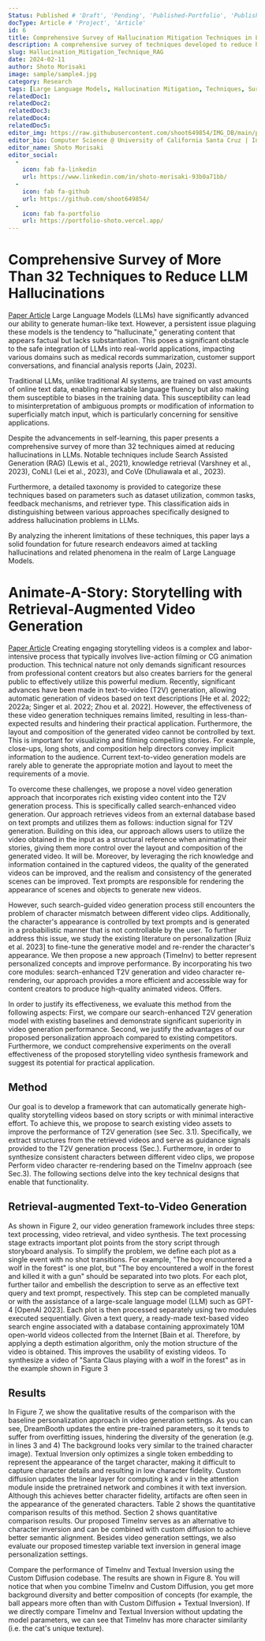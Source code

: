 ```yaml
---
Status: Published # 'Draft', 'Pending', 'Published-Portfolio', 'Published-Medium', 'Rewriting'
docType: Article # 'Project', 'Article'
id: 6
title: Comprehensive Survey of Hallucination Mitigation Techniques in Large Language Models
description: A comprehensive survey of techniques developed to reduce hallucinations in LLMs
slug: Hallucination_Mitigation_Technique_RAG
date: 2024-02-11
author: Shoto Morisaki
image: sample/sample4.jpg
category: Research
tags: [Large Language Models, Hallucination Mitigation, Techniques, Survey]
relatedDoc1: 
relatedDoc2: 
relatedDoc3: 
relatedDoc4: 
relatedDoc5: 
editor_img: https://raw.githubusercontent.com/shoot649854/IMG_DB/main/profile.webp
editor_bio: Computer Science @ University of California Santa Cruz | Intern @ LiNK
editor_name: Shoto Morisaki
editor_social:
  -
    icon: fab fa-linkedin
    url: https://www.linkedin.com/in/shoto-morisaki-93b0a71bb/
  -
    icon: fab fa-github
    url: https://github.com/shoot649854/
  -
    icon: fab fa-portfolio
    url: https://portfolio-shoto.vercel.app/
---
```











# Comprehensive Survey of More Than 32 Techniques to Reduce LLM Hallucinations
[Paper Article](https://arxiv.org/abs/2401.01313)
Large Language Models (LLMs) have significantly advanced our ability to generate human-like text. However, a persistent issue plaguing these models is the tendency to "hallucinate," generating content that appears factual but lacks substantiation. This poses a significant obstacle to the safe integration of LLMs into real-world applications, impacting various domains such as medical records summarization, customer support conversations, and financial analysis reports (Jain, 2023).

Traditional LLMs, unlike traditional AI systems, are trained on vast amounts of online text data, enabling remarkable language fluency but also making them susceptible to biases in the training data. This susceptibility can lead to misinterpretation of ambiguous prompts or modification of information to superficially match input, which is particularly concerning for sensitive applications.

Despite the advancements in self-learning, this paper presents a comprehensive survey of more than 32 techniques aimed at reducing hallucinations in LLMs. Notable techniques include Search Assisted Generation (RAG) (Lewis et al., 2021), knowledge retrieval (Varshney et al., 2023), CoNLI (Lei et al., 2023), and CoVe (Dhuliawala et al., 2023).

Furthermore, a detailed taxonomy is provided to categorize these techniques based on parameters such as dataset utilization, common tasks, feedback mechanisms, and retriever type. This classification aids in distinguishing between various approaches specifically designed to address hallucination problems in LLMs.

By analyzing the inherent limitations of these techniques, this paper lays a solid foundation for future research endeavors aimed at tackling hallucinations and related phenomena in the realm of Large Language Models.

# Animate-A-Story: Storytelling with Retrieval-Augmented Video Generation
[Paper Article](https://arxiv.org/abs/2307.06940)
Creating engaging storytelling videos is a complex and labor-intensive process that typically involves live-action filming or CG animation production. This technical nature not only demands significant resources from professional content creators but also creates barriers for the general public to effectively utilize this powerful medium. Recently, significant advances have been made in text-to-video (T2V) generation, allowing automatic generation of videos based on text descriptions \[He et al. 2022; 2022a; Singer et al. 2022; Zhou et al. 2022\]. However, the effectiveness of these video generation techniques remains limited, resulting in less-than-expected results and hindering their practical application. Furthermore, the layout and composition of the generated video cannot be controlled by text. This is important for visualizing and filming compelling stories. For example, close-ups, long shots, and composition help directors convey implicit information to the audience. Current text-to-video generation models are rarely able to generate the appropriate motion and layout to meet the requirements of a movie. 

To overcome these challenges, we propose a novel video generation approach that incorporates rich existing video content into the T2V generation process. This is specifically called search-enhanced video generation. Our approach retrieves videos from an external database based on text prompts and utilizes them as follows: induction signal for T2V generation. Building on this idea, our approach allows users to utilize the video obtained in the input as a structural reference when animating their stories, giving them more control over the layout and composition of the generated video. It will be. Moreover, by leveraging the rich knowledge and information contained in the captured videos, the quality of the generated videos can be improved, and the realism and consistency of the generated scenes can be improved. Text prompts are responsible for rendering the appearance of scenes and objects to generate new videos. 

However, such search-guided video generation process still encounters the problem of character mismatch between different video clips. Additionally, the character's appearance is controlled by text prompts and is generated in a probabilistic manner that is not controllable by the user. To further address this issue, we study the existing literature on personalization \[Ruiz et al. 2023\] to fine-tune the generative model and re-render the character's appearance. We then propose a new approach (TimeInv) to better represent personalized concepts and improve performance. By incorporating his two core modules: search-enhanced T2V generation and video character re-rendering, our approach provides a more efficient and accessible way for content creators to produce high-quality animated videos. Offers. 

In order to justify its effectiveness, we evaluate this method from the following aspects: First, we compare our search-enhanced T2V generation model with existing baselines and demonstrate significant superiority in video generation performance. Second, we justify the advantages of our proposed personalization approach compared to existing competitors. Furthermore, we conduct comprehensive experiments on the overall effectiveness of the proposed storytelling video synthesis framework and suggest its potential for practical application.

## Method

Our goal is to develop a framework that can automatically generate high-quality storytelling videos based on story scripts or with minimal interactive effort. To achieve this, we propose to search existing video assets to improve the performance of T2V generation (see Sec. 3.1). Specifically, we extract structures from the retrieved videos and serve as guidance signals provided to the T2V generation process (Sec.). Furthermore, in order to synthesize consistent characters between different video clips, we propose Perform video character re-rendering based on the TimeInv approach (see Sec.3). The following sections delve into the key technical designs that enable that functionality.

## Retrieval-augmented Text-to-Video Generation

As shown in Figure 2, our video generation framework includes three steps: text processing, video retrieval, and video synthesis. The text processing stage extracts important plot points from the story script through storyboard analysis. To simplify the problem, we define each plot as a single event with no shot transitions. For example, "The boy encountered a wolf in the forest" is one plot, but "The boy encountered a wolf in the forest and killed it with a gun" should be separated into two plots. For each plot, further tailor and embellish the description to serve as an effective text query and text prompt, respectively. This step can be completed manually or with the assistance of a large-scale language model (LLM) such as GPT-4 \[OpenAI 2023\]. Each plot is then processed separately using two modules executed sequentially. Given a text query, a ready-made text-based video search engine associated with a database containing approximately 10M open-world videos collected from the Internet \[Bain et al. Therefore, by applying a depth estimation algorithm, only the motion structure of the video is obtained. This improves the usability of existing videos. To synthesize a video of "Santa Claus playing with a wolf in the forest" as in the example shown in Figure 3

## Results

In Figure 7, we show the qualitative results of the comparison with the baseline personalization approach in video generation settings. As you can see, DreamBooth updates the entire pre-trained parameters, so it tends to suffer from overfitting issues, hindering the diversity of the generation (e.g. in lines 3 and 4) The background looks very similar to the trained character image). Textual Inversion only optimizes a single token embedding to represent the appearance of the target character, making it difficult to capture character details and resulting in low character fidelity. Custom diffusion updates the linear layer for computing k and v in the attention module inside the pretrained network and combines it with text inversion. Although this achieves better character fidelity, artifacts are often seen in the appearance of the generated characters. Table 2 shows the quantitative comparison results of this method. Section 2 shows quantitative comparison results. Our proposed TimeInv serves as an alternative to character inversion and can be combined with custom diffusion to achieve better semantic alignment. Besides video generation settings, we also evaluate our proposed timestep variable text inversion in general image personalization settings.

Compare the performance of TimeInv and Textual Inversion using the Custom Diffusion codebase. The results are shown in Figure 8. You will notice that when you combine TimeInv and Custom Diffusion, you get more background diversity and better composition of concepts (for example, the ball appears more often than with Custom Diffusion + Textual Inversion). If we directly compare TimeInv and Textual Inversion without updating the model parameters, we can see that TimeInv has more character similarity (i.e. the cat's unique texture).
